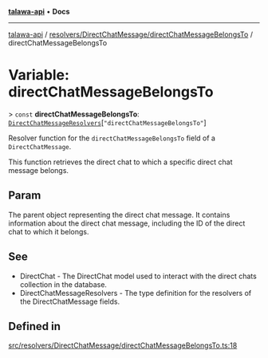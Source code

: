 [**talawa-api**](../../../../README.md) • **Docs**

***

[talawa-api](../../../../modules.md) / [resolvers/DirectChatMessage/directChatMessageBelongsTo](../README.md) / directChatMessageBelongsTo

# Variable: directChatMessageBelongsTo

\> `const` **directChatMessageBelongsTo**: [`DirectChatMessageResolvers`](../../../../types/generatedGraphQLTypes/type-aliases/DirectChatMessageResolvers.md)\[`"directChatMessageBelongsTo"`\]

Resolver function for the `directChatMessageBelongsTo` field of a `DirectChatMessage`.

This function retrieves the direct chat to which a specific direct chat message belongs.

## Param

The parent object representing the direct chat message. It contains information about the direct chat message, including the ID of the direct chat to which it belongs.

## See

 - DirectChat - The DirectChat model used to interact with the direct chats collection in the database.
 - DirectChatMessageResolvers - The type definition for the resolvers of the DirectChatMessage fields.

## Defined in

[src/resolvers/DirectChatMessage/directChatMessageBelongsTo.ts:18](https://github.com/PalisadoesFoundation/talawa-api/blob/c952c7a3bfd4b8b910fbae10313f5402ade5a9d4/src/resolvers/DirectChatMessage/directChatMessageBelongsTo.ts#L18)
